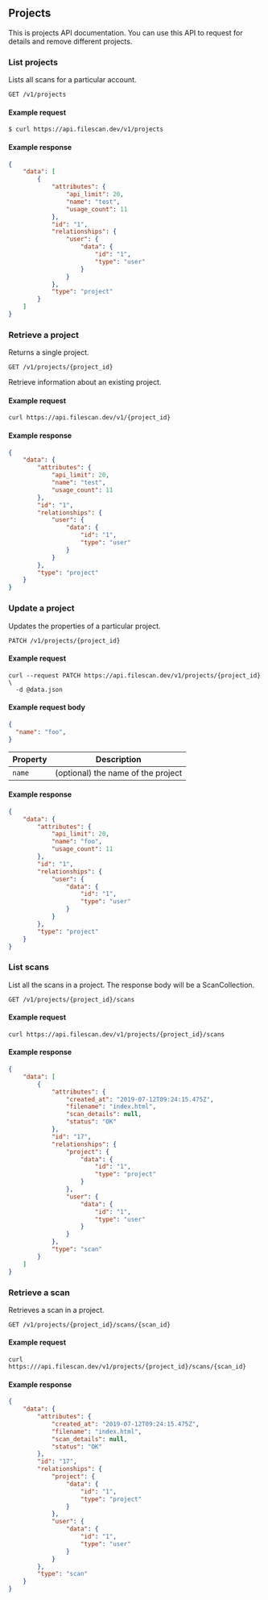 ## Projects

This is projects API documentation. You can use this API to request
for details and remove different projects.

### List projects

Lists all scans for a particular account.

```endpoint
GET /v1/projects
```

#### Example request

```curl
$ curl https://api.filescan.dev/v1/projects
```

#### Example response

```json
{
    "data": [
        {
            "attributes": {
                "api_limit": 20,
                "name": "test",
                "usage_count": 11
            },
            "id": "1",
            "relationships": {
                "user": {
                    "data": {
                        "id": "1",
                        "type": "user"
                    }
                }
            },
            "type": "project"
        }
    ]
}

```

### Retrieve a project

Returns a single project.

```endpoint
GET /v1/projects/{project_id}
```

Retrieve information about an existing project.

#### Example request

```curl
curl https://api.filescan.dev/v1/{project_id}
```

#### Example response

```json
{
    "data": {
        "attributes": {
            "api_limit": 20,
            "name": "test",
            "usage_count": 11
        },
        "id": "1",
        "relationships": {
            "user": {
                "data": {
                    "id": "1",
                    "type": "user"
                }
            }
        },
        "type": "project"
    }
}
```

### Update a project

Updates the properties of a particular project.

```endpoint
PATCH /v1/projects/{project_id}
```

#### Example request

```curl
curl --request PATCH https://api.filescan.dev/v1/projects/{project_id} \
  -d @data.json
```

#### Example request body

```json
{
  "name": "foo",
}
```

Property | Description
---|---
`name` | (optional) the name of the project

#### Example response

```json
{
    "data": {
        "attributes": {
            "api_limit": 20,
            "name": "foo",
            "usage_count": 11
        },
        "id": "1",
        "relationships": {
            "user": {
                "data": {
                    "id": "1",
                    "type": "user"
                }
            }
        },
        "type": "project"
    }
}

```

### List scans

List all the scans in a project. The response body will be a
ScanCollection.

```endpoint
GET /v1/projects/{project_id}/scans
```

#### Example request

```curl
curl https://api.filescan.dev/v1/projects/{project_id}/scans
```

#### Example response

```json
{
    "data": [
        {
            "attributes": {
                "created_at": "2019-07-12T09:24:15.475Z",
                "filename": "index.html",
                "scan_details": null,
                "status": "OK"
            },
            "id": "17",
            "relationships": {
                "project": {
                    "data": {
                        "id": "1",
                        "type": "project"
                    }
                },
                "user": {
                    "data": {
                        "id": "1",
                        "type": "user"
                    }
                }
            },
            "type": "scan"
        }
    ]
}

```

### Retrieve a scan

Retrieves a scan in a project.

```endpoint
GET /v1/projects/{project_id}/scans/{scan_id}
```

#### Example request

```curl
curl https:///api.filescan.dev/v1/projects/{project_id}/scans/{scan_id}
```

#### Example response

```json
{
    "data": {
        "attributes": {
            "created_at": "2019-07-12T09:24:15.475Z",
            "filename": "index.html",
            "scan_details": null,
            "status": "OK"
        },
        "id": "17",
        "relationships": {
            "project": {
                "data": {
                    "id": "1",
                    "type": "project"
                }
            },
            "user": {
                "data": {
                    "id": "1",
                    "type": "user"
                }
            }
        },
        "type": "scan"
    }
}
```

